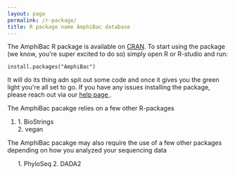 ```yaml
---
layout: page
permalink: /r-package/
title: R package name AmphiBac database
---
```


The AmphiBac R package is available on <a href="Link to Package"> CRAN</a>. To start using the package (we know, you're super excited to do so) simply open R or R-studio and run:

```
install.packages("AmphiBac")
```

It will do its thing adn spit out some code and once it gives you the green light you're all set to go. If you have any issues installing the package, please reach out via our <a href="https://pattyjk.github.io/help/">help page </a>.

The AmphiBac pacakge relies on a few other R-packages

<ol>
  <li>1. BioStrings</li>
  2. vegan
</ol>
  
  The AmphiBac pacakge may also require the use of a few other packages depending on how you analyzed your sequencing data
  
  <ol>
  1. PhyloSeq
  2. DADA2
 </ol>
